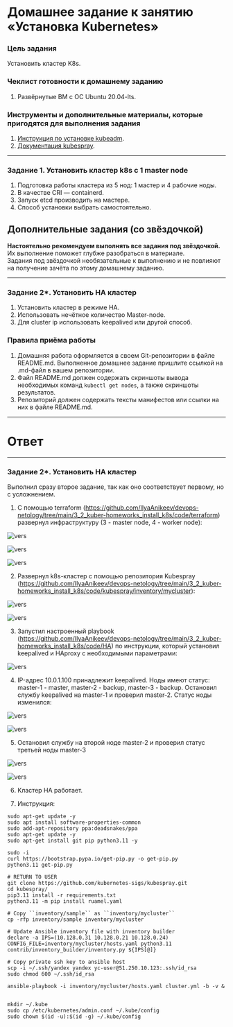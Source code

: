 # Домашнее задание к занятию «Установка Kubernetes»

### Цель задания

Установить кластер K8s.

### Чеклист готовности к домашнему заданию

1. Развёрнутые ВМ с ОС Ubuntu 20.04-lts.


### Инструменты и дополнительные материалы, которые пригодятся для выполнения задания

1. [Инструкция по установке kubeadm](https://kubernetes.io/docs/setup/production-environment/tools/kubeadm/create-cluster-kubeadm/).
2. [Документация kubespray](https://kubespray.io/).

-----

### Задание 1. Установить кластер k8s с 1 master node

1. Подготовка работы кластера из 5 нод: 1 мастер и 4 рабочие ноды.
2. В качестве CRI — containerd.
3. Запуск etcd производить на мастере.
4. Способ установки выбрать самостоятельно.

## Дополнительные задания (со звёздочкой)

**Настоятельно рекомендуем выполнять все задания под звёздочкой.** Их выполнение поможет глубже разобраться в материале.   
Задания под звёздочкой необязательные к выполнению и не повлияют на получение зачёта по этому домашнему заданию. 

------
### Задание 2*. Установить HA кластер

1. Установить кластер в режиме HA.
2. Использовать нечётное количество Master-node.
3. Для cluster ip использовать keepalived или другой способ.

### Правила приёма работы

1. Домашняя работа оформляется в своем Git-репозитории в файле README.md. Выполненное домашнее задание пришлите ссылкой на .md-файл в вашем репозитории.
2. Файл README.md должен содержать скриншоты вывода необходимых команд `kubectl get nodes`, а также скриншоты результатов.
3. Репозиторий должен содержать тексты манифестов или ссылки на них в файле README.md.

------

# Ответ

------

### Задание 2*. Установить HA кластер

Выполнил сразу второе задание, так как оно соответствует первому, но с усложнением.

1. С помощью terraform (https://github.com/IlyaAnikeev/devops-netology/tree/main/3_2_kuber-homeworks_install_k8s/code/terraform) развернул инфраструктуру (3 - master node, 4 - worker node):

![vers](img/1_1.png)

![vers](img/2_1.png)

![vers](img/3_1.png)

2. Развернул k8s-кластер с помощью репозитория Kubespray (https://github.com/IlyaAnikeev/devops-netology/tree/main/3_2_kuber-homeworks_install_k8s/code/kubespray/inventory/mycluster):

![vers](img/4_1.png)

![vers](img/5_1.png)

3. Запустил настроенный playbook (https://github.com/IlyaAnikeev/devops-netology/tree/main/3_2_kuber-homeworks_install_k8s/code/HA) по инструкции, который установил keepalived и HAproxy с необходимыми параметрами:

![vers](img/6_1.png)

4. IP-адрес 10.0.1.100 принадлежит keepalived. Ноды имеют статус: master-1 - master, master-2 - backup, master-3 - backup. Остановил службу keepalived на master-1 и проверил master-2. Статус ноды изменился:

![vers](img/7_1.png)

![vers](img/8_1.png)

5. Остановил службу на второй ноде master-2 и проверил статус третьей ноды master-3

![vers](img/9_1.png)

![vers](img/10_1.png)

6. Кластер HA работает.

7. Инструкция:

```
sudo apt-get update -y
sudo apt install software-properties-common
sudo add-apt-repository ppa:deadsnakes/ppa
sudo apt-get update -y
sudo apt-get install git pip python3.11 -y

sudo -i
curl https://bootstrap.pypa.io/get-pip.py -o get-pip.py
python3.11 get-pip.py

# RETURN TO USER
git clone https://github.com/kubernetes-sigs/kubespray.git
cd kubespray/
pip3.11 install -r requirements.txt
python3.11 -m pip install ruamel.yaml

# Copy ``inventory/sample`` as ``inventory/mycluster``
cp -rfp inventory/sample inventory/mycluster

# Update Ansible inventory file with inventory builder
declare -a IPS=(10.128.0.31 10.128.0.21 10.128.0.24)
CONFIG_FILE=inventory/mycluster/hosts.yaml python3.11 contrib/inventory_builder/inventory.py ${IPS[@]}

# Copy private ssh key to ansible host
scp -i ~/.ssh/yandex yandex yc-user@51.250.10.123:.ssh/id_rsa
sudo chmod 600 ~/.ssh/id_rsa

ansible-playbook -i inventory/mycluster/hosts.yaml cluster.yml -b -v &


mkdir ~/.kube
sudo cp /etc/kubernetes/admin.conf ~/.kube/config
sudo chown $(id -u):$(id -g) ~/.kube/config
```